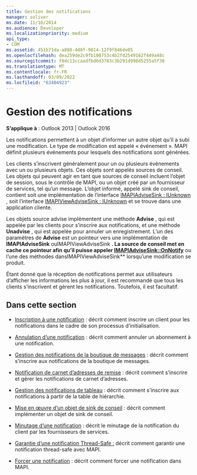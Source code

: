 ```yaml
---
title: Gestion des notifications
manager: soliver
ms.date: 11/16/2014
ms.audience: Developer
ms.localizationpriority: medium
api_type:
- COM
ms.assetid: 451b71da-a888-4d8f-9814-12f9f846de05
ms.openlocfilehash: dea259de2c9fb100753c4b2fd2549162f449a48c
ms.sourcegitcommit: f8dc13ccaadfbd6d3783c3b291d998d5255a5f38
ms.translationtype: MT
ms.contentlocale: fr-FR
ms.lasthandoff: 03/09/2022
ms.locfileid: "63404923"
---
```

# <a name="handling-notifications"></a>Gestion des notifications

**S’applique à** : Outlook 2013 | Outlook 2016
  
Les notifications permettent à un objet d’informer un autre objet qu’il a subi une modification. Le type de modification est appelé « événement ». MAPI définit plusieurs événements pour lesquels des notifications sont générées.
  
Les clients s’inscrivent généralement pour un ou plusieurs événements avec un ou plusieurs objets. Ces objets sont appelés sources de conseil. Les objets qui peuvent agir en tant que sources de conseil incluent l’objet de session, sous le contrôle de MAPI, ou un objet créé par un fournisseur de services, tel qu’un message. L’objet informé, appelé sink de conseil, contient soit une implémentation de l’interface [IMAPIAdviseSink : IUnknown](imapiadvisesinkiunknown.md) , soit l’interface [IMAPIViewAdviseSink : IUnknown](imapiviewadvisesinkiunknown.md) et se trouve dans une application cliente.
  
Les objets source advise implémentent une méthode **Advise** , qui est appelée par les clients pour s’inscrire aux notifications, et une méthode **Unadvise** , qui est appelée pour annuler un enregistrement. L’un des paramètres de **Advise** est un pointeur vers une implémentation de **IMAPIAdviseSink** ouIMAPIViewAdviseSink **. La source de conseil met en cache ce pointeur afin qu’il puisse appeler [IMAPIAdviseSink::OnNotify](imapiadvisesink-onnotify.md)** ou l’une des méthodes dansIMAPIViewAdviseSink** lorsqu’une modification se produit.
  
Étant donné que la réception de notifications permet aux utilisateurs d’afficher les informations les plus à jour, il est recommandé que tous les clients s’inscrivent et gèrent les notifications. Toutefois, il est facultatif.
  
## <a name="in-this-section"></a>Dans cette section

- [Inscription à une notification](registering-for-a-notification.md) : décrit comment inscrire un client pour les notifications dans le cadre de son processus d’initialisation.

- [Annulation d’une notification](canceling-a-notification.md) : décrit comment annuler un abonnement à une notification.

- [Gestion des notifications de la boutique de messages](handling-message-store-notification.md) : décrit comment s’inscrire aux notifications de la boutique de messages.

- [Notification de carnet d’adresses de remise](handing-address-book-notification.md) : décrit comment s’inscrire et gérer les notifications de carnet d’adresses.

- [Gestion des notifications de tableau](handling-table-notification.md) : décrit comment s’inscrire aux notifications à partir de la table de hiérarchie.

- [Mise en œuvre d’un objet de sink de conseil](implementing-an-advise-sink-object.md) : décrit comment implémenter un objet de sink de conseil.

- [Minutage d’une notification](timing-a-notification.md) : décrit le minutage de la notification du client par les fournisseurs de services.

- [Garantie d’une notification Thread-Safe :](ensuring-a-thread-safe-notification.md) décrit comment garantir une notification thread-safe avec MAPI.

- [Forcer une notification](forcing-a-notification.md) : décrit comment forcer une notification dans MAPI.
